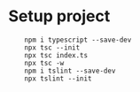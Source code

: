 
# Setup project

```
    npm i typescript --save-dev
    npx tsc --init
    npx tsc index.ts
    npx tsc -w
    npm i tslint --save-dev
    npx tslint --init
```